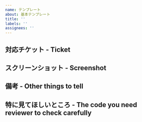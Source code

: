 ```yaml
---
name: テンプレート
about: 基本テンプレート
title: ''
labels: ''
assignees: ''
---
```


## 対応チケット - Ticket

## スクリーンショット - Screenshot

## 備考 - Other things to tell

## 特に見てほしいところ - The code you need reviewer to check carefully
